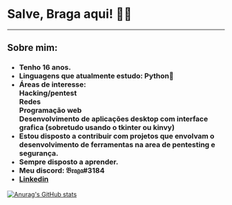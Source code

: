 <h1> Salve, Braga aqui! 👨‍💻 </h1>
<hr>
<h2> Sobre mim: </h2>
<h3> 
  <ul>
    <li>Tenho 16 anos.</li>
    <li>Linguagens que atualmente estudo: Python🐍</li> 
    <li>Áreas de interesse:
       <br>Hacking/pentest
       <br>Redes
       <br>Programação web
       <br>Desenvolvimento de aplicações desktop com interface grafica (sobretudo usando o tkinter ou kinvy)
    </li>
    <li>Estou disposto a contribuir com projetos que envolvam o desenvolvimento de ferramentas na area de pentesting e segurança.</li>
    <li>Sempre disposto a aprender.</li>
    <li>Meu discord: 𝔅𝔯𝔞𝔤𝔞#3184 </li>
    <li><a href='https://www.linkedin.com/in/-arthur-braga-/'>Linkedin</a></li>
  </ul>
</h3>

[![Anurag's GitHub stats](https://github-readme-stats.vercel.app/api?username=Braga451&theme=highcontrast)](https://github.com/Braga451/github-readme-stats)

